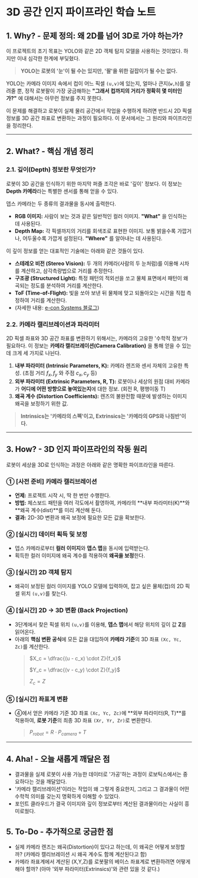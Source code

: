 #  3D 공간 인지 파이프라인 학습 노트 

## 1. Why? - 문제 정의: 왜 2D를 넘어 3D로 가야 하는가?

이 프로젝트의 초기 목표는 YOLO와 같은 2D 객체 탐지 모델을 사용하는 것이었다. 하지만 이내 심각한 한계에 부딪혔다.

> **YOLO는 로봇의 '눈'이 될 수는 있지만, '팔'을 위한 길잡이가 될 수는 없다.**

YOLO는 카메라 이미지 속에서 컵이 어느 픽셀 `(u,v)`에 있는지, 얼마나 큰지(`w,h`)를 알려줄 뿐, 정작 로봇팔이 가장 궁금해하는 **"그래서 컵까지의 거리가 정확히 몇 미터인가?"** 에 대해서는 아무런 정보를 주지 못한다.

이 문제를 해결하고 로봇이 실제 물리 공간에서 작업을 수행하게 하려면 반드시 2D 픽셀 정보를 3D 공간 좌표로 변환하는 과정이 필요하다. 이 문서에서는 그 원리와 파이프라인을 정리한다.

---

## 2. What? - 핵심 개념 정리

### 2.1. 깊이(Depth) 정보란 무엇인가?

로봇이 3D 공간을 인식하기 위한 마지막 퍼즐 조각은 바로 '깊이' 정보다. 이 정보는 **Depth 카메라**라는 특별한 센서를 통해 얻을 수 있다.

뎁스 카메라는 두 종류의 결과물을 동시에 출력한다.

* **RGB 이미지:** 사람이 보는 것과 같은 일반적인 컬러 이미지. **"What"** 을 인식하는 데 사용된다. 
* **Depth Map:** 각 픽셀까지의 거리를 회색조로 표현한 이미지. 보통 밝을수록 가깝거나, 어두울수록 가깝게 설정된다. **"Where"** 를 알아내는 데 사용된다.



이 깊이 정보를 얻는 대표적인 기술에는 아래와 같은 것들이 있다.
* **스테레오 비전 (Stereo Vision):** 두 개의 카메라(사람의 두 눈처럼)를 이용해 시차를 계산하고, 삼각측량법으로 거리를 추정한다.
* **구조광 (Structured Light):** 특정 패턴의 적외선을 쏘고 물체 표면에서 패턴이 왜곡되는 정도를 분석하여 거리를 계산한다.
* **ToF (Time-of-Flight):** 빛을 쏘아 보낸 뒤 물체에 맞고 되돌아오는 시간을 직접 측정하여 거리를 계산한다.
* (자세한 내용: [e-con Systems 블로그](https://www.e-consystems.com/blog/camera/ko/technology-ko/what-are-depth-sensing-cameras-how-do-they-works/))

### 2.2. 카메라 캘리브레이션과 파라미터

2D 픽셀 좌표와 3D 공간 좌표를 변환하기 위해서는, 카메라의 고유한 '수학적 정보'가 필요하다. 이 정보는 **카메라 캘리브레이션(Camera Calibration)** 을 통해 얻을 수 있는데 크게 세 가지로 나뉜다.

1.  **내부 파라미터 (Intrinsic Parameters, K):** 카메라 렌즈와 센서 자체의 고유한 특성. (초점 거리 $f_x, f_y$ 와 주점 $c_x, c_y$ 등)
2.  **외부 파라미터 (Extrinsic Parameters, R, T):** 로봇이나 세상의 원점 대비 카메라가 **어디에 어떤 방향으로 놓여있는지**에 대한 정보. (회전 R, 평행이동 T)
3.  **왜곡 계수 (Distortion Coefficients):** 렌즈의 불완전함 때문에 발생하는 이미지 왜곡을 보정하기 위한 값.

> **Intrinsics는 '카메라의 스펙'이고, Extrinsics는 '카메라의 GPS와 나침반'이다.**

---

## 3. How? - 3D 인지 파이프라인의 작동 원리

로봇이 세상을 3D로 인식하는 과정은 아래와 같은 명확한 파이프라인을 따른다.

### ① [사전 준비] 카메라 캘리브레이션
* **언제:** 프로젝트 시작 시, 딱 한 번만 수행한다.
* **방법:** 체스보드 패턴을 여러 각도에서 촬영하여, 카메라의 **내부 파라미터(K)**와 **왜곡 계수(dist)**를 미리 계산해 둔다.
* **결과:** 2D-3D 변환과 왜곡 보정에 필요한 모든 값을 확보한다.

### ② [실시간] 데이터 획득 및 보정
* 뎁스 카메라로부터 **컬러 이미지**와 **뎁스 맵**을 동시에 입력받는다.
* 획득한 컬러 이미지에 왜곡 계수를 적용하여 **왜곡을 보정**한다. 

### ③ [실시간] 2D 객체 탐지
* 왜곡이 보정된 컬러 이미지를 YOLO 모델에 입력하여, 잡고 싶은 물체(컵)의 2D 픽셀 위치 `(u,v)`를 찾는다.

### ④ [실시간] 2D → 3D 변환 (Back Projection)
* 3단계에서 찾은 픽셀 위치 `(u,v)`를 이용해, **뎁스 맵**에서 해당 위치의 깊이 값 **Z**를 읽어온다.
* 아래의 **핵심 변환 공식**에 모든 값을 대입하여 **카메라 기준**의 3D 좌표 `(Xc, Yc, Zc)`를 계산한다.
    > $X_c = \dfrac{(u - c_x) \cdot Z}{f_x}$
    >
    > $Y_c = \dfrac{(v - c_y) \cdot Z}{f_y}$
    >
    > $Z_c = Z$

### ⑤ [실시간] 좌표계 변환
* ④에서 얻은 카메라 기준 3D 좌표 `(Xc, Yc, Zc)`에 **외부 파라미터(R, T)**를 적용하여, **로봇 기준**의 최종 3D 좌표 `(Xr, Yr, Zr)`로 변환한다.
    > $P_{robot} = R \cdot P_{camera} + T$

---

## 4. Aha! - 오늘 새롭게 깨달은 점

* 결과물을 실제 로봇이 사용 가능한 데이터로 '가공'하는 과정이 로보틱스에서는 중요하다는 것을 깨달았다.
* '카메라 캘리브레이션'이라는 작업이 왜 그렇게 중요한지, 그리고 그 결과물이 어떤 수학적 의미를 갖는지 명확하게 이해할 수 있었다.
* 포인트 클라우드가 결국 이미지와 깊이 정보로부터 계산된 결과물이라는 사실이 흥미로웠다.

## 5. To-Do - 추가적으로 궁금한 점

* 실제 카메라 렌즈는 왜곡(Distortion)이 있다고 하는데, 이 왜곡은 어떻게 보정할까? (카메라 캘리브레이션 시 왜곡 계수도 함께 계산된다고 함)
* 카메라 좌표계에서 계산된 (X,Y,Z)를 로봇팔의 베이스 좌표계로 변환하려면 어떻게 해야 할까? (아마 '외부 파라미터(Extrinsics)'와 관련 있을 것 같다.)
